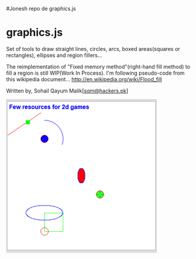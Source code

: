 #Jonesh repo de graphics.js

# graphics.js
Set of tools to draw straight lines, circles, arcs, boxed areas(squares or rectangles), ellipses and region fillers...

The reimplementation of "Fixed memory method"(right-hand fill method) to fill a region is still WIP(Work In Process).
I'm following pseudo-code from this wikipedia document... http://en.wikipedia.org/wiki/Flood_fill

Written by, Sohail Qayum Malik[sqm@hackers.pk]

![Screenshot](screenshot.png) 
